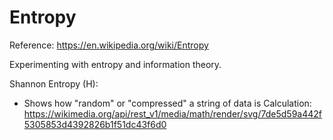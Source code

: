 # Entropy

Reference: https://en.wikipedia.org/wiki/Entropy

Experimenting with entropy and information theory.

Shannon Entropy (H):
- Shows how "random" or "compressed" a string of data is
Calculation:
https://wikimedia.org/api/rest_v1/media/math/render/svg/7de5d59a442f5305853d4392826b1f51dc43f6d0

